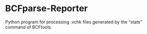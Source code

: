# BCFparse-Reporter
 Python program for processing .vchk files generated by the “stats” command of BCFtools.
